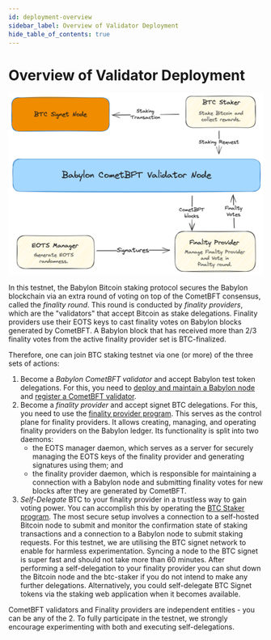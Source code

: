 ```yaml
---
id: deployment-overview
sidebar_label: Overview of Validator Deployment
hide_table_of_contents: true
---
```


# Overview of Validator Deployment

![Overview of validator deployment](images/validator-deployment-overview.png)

In this testnet, the Babylon Bitcoin staking protocol secures the Babylon blockchain
via an extra round of voting on top of the CometBFT consensus, called the
*finality round*. This round is conducted by *finality providers*, which are the
"validators" that accept Bitcoin as stake delegations. Finality providers use
their EOTS keys to cast finality votes on Babylon blocks generated by CometBFT.
A Babylon block that has received more than 2/3 finality votes from the active
finality provider set is BTC-finalized.

Therefore, one can join BTC staking testnet via one (or more) of the three sets
of actions:


1. Become a *Babylon CometBFT validator* and accept Babylon
   test token delegations. For this, you need to
   [deploy and maintain a Babylon node](../installation.md) and
   [register a CometBFT validator](./become-validator.md).
2. Become a *finality provider* and accept signet BTC delegations.
   For this, you need to use the [finality provider
   program](./finality-providers/overview.md).
   This serves as the control plane for finality providers. It allows
   creating, managing, and operating finality providers on the Babylon ledger.
   Its functionality is split into two daemons:
   - the EOTS manager daemon, which serves as a server for securely managing
     the EOTS keys of the finality provider and generating signatures using them;
     and
   - the finality provider daemon, which is responsible for maintaining a
     connection with a Babylon node and submitting finality votes for new
     blocks after they are generated by CometBFT.
3. *Self-Delegate* BTC to your finality provider in a trustless way to gain
   voting power. You can accomplish this by operating the [BTC Staker program](
   ./become-btc-staker). The most secure setup involves
   a connection to a self-hosted Bitcoin node to submit and monitor the
   confirmation state of staking transactions and
   a connection to a Babylon node to submit staking requests.
   For this testnet, we are utilising the BTC signet network to enable for
   harmless experimentation. Syncing a node to the BTC signet is super fast and
   should not take more than 60 minutes. After performing a self-delegation
   to your finality provider you can shut down the Bitcoin node and the
   btc-staker if you do not intend to make any further delegations.
   Alternatively, you could self-delegate BTC Signet tokens via the staking web
   application when it becomes available.


CometBFT validators and Finality providers are independent entities - you can be
any of the 2. To fully participate in the testnet, we
strongly encourage experimenting with both and executing self-delegations.
